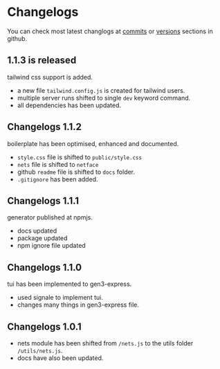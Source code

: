 # Changelogs
You can check most latest changlogs at [commits](https://github.com/OurCodeBase/gen3-express/commits/main/) or [versions](https://github.com/OurCodeBase/gen3-express/releases) sections in github.

## 1.1.3 is released
tailwind css support is added.
- a new file `tailwind.config.js` is created for tailwind users.
- multiple server runs shifted to single `dev` keyword command.
- all dependencies has been updated.

## Changelogs 1.1.2
boilerplate has been optimised, enhanced and documented.
- `style.css` file is shifted to `public/style.css`
- `nets` file is shifted to `netface`
- github `readme` file is shifted to `docs` folder.
- `.gitignore` has been added.

## Changelogs 1.1.1
generator published at npmjs.
- docs updated
- package updated
- npm ignore file updated

## Changelogs 1.1.0
tui has been implemented to gen3-express.
- used signale to implement tui.
- changes many things in gen3-express file.

## Changelogs 1.0.1
- nets module has been shifted from `/nets.js` to the utils folder `/utils/nets.js`.
- docs have also been updated.
